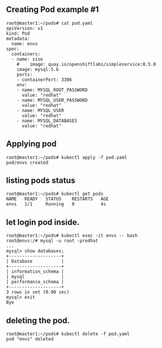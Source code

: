 

## Creating Pod example #1 

    root@master1:~/pods# cat pod.yaml
    apiVersion: v1
    kind: Pod
    metadata:
      name: envs
    spec:
      containers:
      - name: sise
        #    image: quay.io/openshiftlabs/simpleservice:0.5.0
        image: mysql:5.6
        ports:
        - containerPort: 3306
        env:
        - name: MYSQL_ROOT_PASSWORD
          value: "redhat"
        - name: MYSQL_USER_PASSWORD
          value: "redhat"
        - name: MYSQL_USER
          value: "redhat"
        - name: MYSQL_DATABASES
          value: "redhat"

## Applying pod 
    root@master1:~/pods# kubectl apply -f pod.yaml
    pod/envs created

## listing pods status 

    root@master1:~/pods# kubectl get pods
    NAME   READY   STATUS    RESTARTS   AGE
    envs   1/1     Running   0          4s

## let login pod inside.

    root@master1:~/pods# kubectl exec -it envs -- bash
    root@envs:/# mysql -u root -predhat
    ...
    mysql> show databases;
    +--------------------+
    | Database           |
    +--------------------+
    | information_schema |
    | mysql              |
    | performance_schema |
    +--------------------+
    3 rows in set (0.00 sec)
    mysql> exit
    Bye

## deleting the pod.

    root@master1:~/pods# kubectl delete -f pod.yaml
    pod "envs" deleted







    
